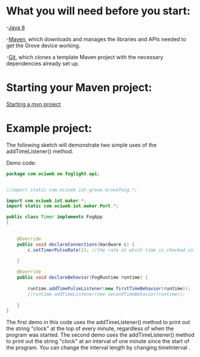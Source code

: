 # What you will need before you start:
-[Java 8](https://docs.oracle.com/javase/8/docs/technotes/guides/install/install_overview.html) 

-[Maven](https://maven.apache.org/install.html), which downloads and manages the libraries and APIs needed to get the Grove device working.

-[Git](https://git-scm.com/), which clones a template Maven project with the necessary dependencies already set up.

# Starting your Maven project: 
[Starting a mvn project](https://github.com/oci-pronghorn/FogLighter/blob/master/README.md)

# Example project:

The following sketch will demonstrate two simple uses of the addTimeListener() method.

Demo code: 


```java
package com.ociweb.oe.foglight.api;


//import static com.ociweb.iot.grove.GroveTwig.*;

import com.ociweb.iot.maker.*;
import static com.ociweb.iot.maker.Port.*;

public class Timer implements FogApp
{
	

    @Override
    public void declareConnections(Hardware c) {
    	c.setTimerPulseRate(1); //the rate at which time is checked in milliseconds
        
    }

    @Override
    public void declareBehavior(FogRuntime runtime) {
    	
    	runtime.addTimePulseListener(new firstTimeBehavior(runtime));
    	//runtime.addTimeListener(new secondTimeBehavior(runtime));
    	
    }
}
```


The first demo in this code uses the addTimeListener() method to print out the string "clock" at the top of every minute, regardless of when the program was started. The second demo uses the addTimeListener() method to print out the string "clock" at an interval of one minute since the start of the program. You can change the interval length by changing timeInterval .
